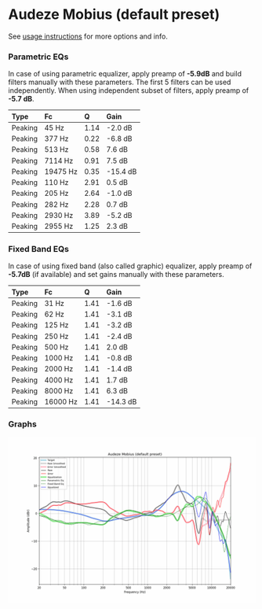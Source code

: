 # Audeze Mobius (default preset)
See [usage instructions](https://github.com/jaakkopasanen/AutoEq#usage) for more options and info.

### Parametric EQs
In case of using parametric equalizer, apply preamp of **-5.9dB** and build filters manually
with these parameters. The first 5 filters can be used independently.
When using independent subset of filters, apply preamp of **-5.7 dB**.

| Type    | Fc       |    Q | Gain     |
|:--------|:---------|:-----|:---------|
| Peaking | 45 Hz    | 1.14 | -2.0 dB  |
| Peaking | 377 Hz   | 0.22 | -6.8 dB  |
| Peaking | 513 Hz   | 0.58 | 7.6 dB   |
| Peaking | 7114 Hz  | 0.91 | 7.5 dB   |
| Peaking | 19475 Hz | 0.35 | -15.4 dB |
| Peaking | 110 Hz   | 2.91 | 0.5 dB   |
| Peaking | 205 Hz   | 2.64 | -1.0 dB  |
| Peaking | 282 Hz   | 2.28 | 0.7 dB   |
| Peaking | 2930 Hz  | 3.89 | -5.2 dB  |
| Peaking | 2955 Hz  | 1.25 | 2.3 dB   |

### Fixed Band EQs
In case of using fixed band (also called graphic) equalizer, apply preamp of **-5.7dB**
(if available) and set gains manually with these parameters.

| Type    | Fc       |    Q | Gain     |
|:--------|:---------|:-----|:---------|
| Peaking | 31 Hz    | 1.41 | -1.6 dB  |
| Peaking | 62 Hz    | 1.41 | -3.1 dB  |
| Peaking | 125 Hz   | 1.41 | -3.2 dB  |
| Peaking | 250 Hz   | 1.41 | -2.4 dB  |
| Peaking | 500 Hz   | 1.41 | 2.0 dB   |
| Peaking | 1000 Hz  | 1.41 | -0.8 dB  |
| Peaking | 2000 Hz  | 1.41 | -1.4 dB  |
| Peaking | 4000 Hz  | 1.41 | 1.7 dB   |
| Peaking | 8000 Hz  | 1.41 | 6.3 dB   |
| Peaking | 16000 Hz | 1.41 | -14.3 dB |

### Graphs
![](./Audeze%20Mobius%20(default%20preset).png)